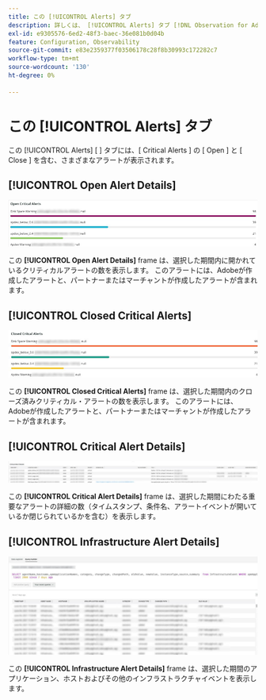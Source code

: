 ```yaml
---
title: この [!UICONTROL Alerts] タブ
description: 詳しくは、 [!UICONTROL Alerts] タブ [!DNL Observation for Adobe Commerce].
exl-id: e9305576-6ed2-48f3-baec-36e081b0d04b
feature: Configuration, Observability
source-git-commit: e83e2359377f03506178c28f8b30993c172282c7
workflow-type: tm+mt
source-wordcount: '130'
ht-degree: 0%

---
```


# この [!UICONTROL Alerts] タブ

この [!UICONTROL Alerts] [ ] タブには、[ Critical Alerts ] の [ Open ] と [ Close ] を含む、さまざまなアラートが表示されます。

## [!UICONTROL Open Alert Details]

![クリティカルアラートを開く](../../assets/tools/observation-for-adobe-commerce/alerts-tab-1.jpg)

この **[!UICONTROL Open Alert Details]** frame は、選択した期間内に開かれているクリティカルアラートの数を表示します。 このアラートには、Adobeが作成したアラートと、パートナーまたはマーチャントが作成したアラートが含まれます。

## [!UICONTROL Closed Critical Alerts]

![クローズ済みのクリティカルアラート](../../assets/tools/observation-for-adobe-commerce/alerts-tab-2.jpg)

この **[!UICONTROL Closed Critical Alerts]** frame は、選択した期間内のクローズ済みクリティカル・アラートの数を表示します。 このアラートには、Adobeが作成したアラートと、パートナーまたはマーチャントが作成したアラートが含まれます。

## [!UICONTROL Critical Alert Details]

![重大なアラートの詳細](../../assets/tools/observation-for-adobe-commerce/alerts-tab-3.jpg)

この **[!UICONTROL Critical Alert Details]** frame は、選択した期間にわたる重要なアラートの詳細の数（タイムスタンプ、条件名、アラートイベントが開いているか閉じられているかを含む）を表示します。

## [!UICONTROL Infrastructure Alert Details]

![インフラストラクチャのアラートの詳細](../../assets/tools/observation-for-adobe-commerce/alerts-tab-4.jpg)

この **[!UICONTROL Infrastructure Alert Details]** frame は、選択した期間のアプリケーション、ホストおよびその他のインフラストラクチャイベントを表示します。
